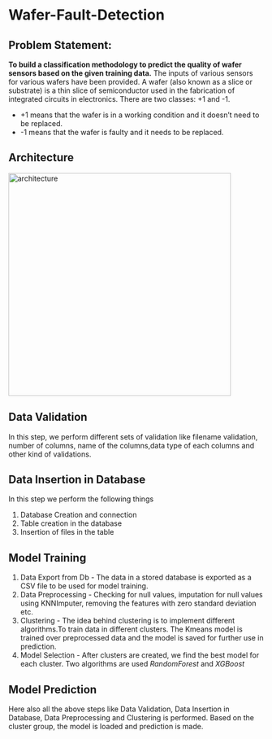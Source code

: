 # Wafer-Fault-Detection

## Problem Statement:
**To build a classification methodology to predict the quality of wafer sensors based on the given training data.**
The inputs of various sensors for various wafers have been provided. A wafer (also known as a slice or substrate) is a thin slice of semiconductor used in the fabrication of integrated circuits in electronics. 
There are two classes: +1 and -1. 
*	+1 means that the wafer is in a working condition and it doesn’t need to be replaced.
*	-1 means that the wafer is faulty and it needs to be replaced. 

## Architecture
<img width="438" alt="architecture" src="https://user-images.githubusercontent.com/82301632/174707262-6fc72e85-e0de-413d-b026-654fce8d3937.png">



## Data Validation
In this step, we perform different sets of validation like filename validation, number of columns, name of the columns,data type of each columns and other kind of validations.

## Data Insertion in Database
In this step we perform the following things
1. Database Creation and connection
2. Table creation in the database
3. Insertion of files in the table

## Model Training
1. Data Export from Db - The data in a stored database is exported as a CSV file to be used for model training.
2. Data Preprocessing - Checking for null values, imputation for null values using KNNImputer, removing the features with zero standard deviation etc.
3. Clustering - The idea behind clustering is to implement different algorithms.To train data in different clusters. The Kmeans model is trained over preprocessed data and the model is saved for further use in prediction.
4. Model Selection - After clusters are created, we find the best model for each cluster. Two algorithms are used *RandomForest* and *XGBoost*

## Model Prediction
Here also all the above steps like Data Validation, Data Insertion in Database, Data Preprocessing and Clustering is performed.
Based on the cluster group, the model is loaded and prediction is made.
